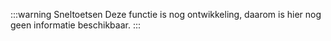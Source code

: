 :::warning Sneltoetsen
Deze functie is nog ontwikkeling, daarom is hier nog geen informatie beschikbaar.
:::